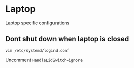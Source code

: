 # Laptop
Laptop specific configurations
## Dont shut down when laptop is closed
```
vim /etc/systemd/logind.conf
```
Uncomment `HandleLidSwitch=ignore`
